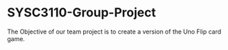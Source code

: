 # SYSC3110-Group-Project

The Objective of our team project is to create a version of the Uno Flip card game.
